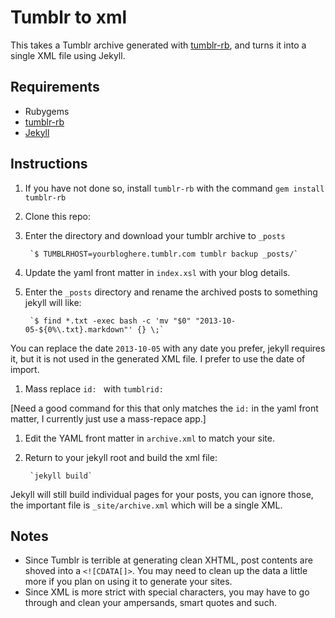 # Tumblr to xml

This takes a Tumblr archive generated with [tumblr-rb](https://github.com/mwunsch/tumblr), and turns it into a single XML file using Jekyll.

## Requirements

- Rubygems
- [tumblr-rb](https://github.com/mwunsch/tumblr)
- [Jekyll](http://jekyllrb.com)

## Instructions
1. If you have not done so, install `tumblr-rb` with the command `gem install tumblr-rb`

1. Clone this repo:

1. Enter the directory and download your tumblr archive to `_posts`

		`$ TUMBLRHOST=yourbloghere.tumblr.com tumblr backup _posts/`


1. Update the yaml front matter in `index.xsl` with your blog details.

1. Enter the `_posts` directory and rename the archived posts to something jekyll will like:

		`$ find *.txt -exec bash -c 'mv "$0" "2013-10-05-${0%\.txt}.markdown"' {} \;`

You can replace the date `2013-10-05` with any date you prefer, jekyll requires it, but it is not used in the generated XML file. I prefer to use the date of import.

1. Mass replace `id: ` with `tumblrid: `

[Need a good command for this that only matches the `id:` in the yaml front matter, I currently just use a mass-repace app.]

1. Edit the YAML front matter in `archive.xml` to match your site.

1. Return to your jekyll root and build the xml file:

		`jekyll build`
		
Jekyll will still build individual pages for your posts, you can ignore those, the important file is `_site/archive.xml` which will be a single XML.


## Notes
- Since Tumblr is terrible at generating clean XHTML, post contents are shoved into a `<![CDATA[]>`. You may need to clean up the data a little more if you plan on using it to generate your sites.
- Since XML is more strict with special characters, you may have to go through and clean your ampersands, smart quotes and such.